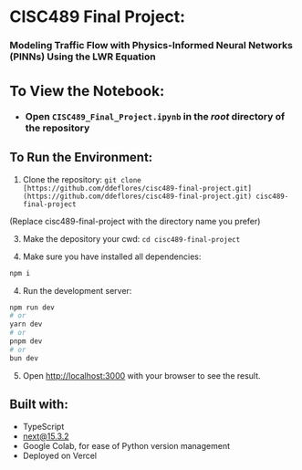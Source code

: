 # CISC489 Final Project: 
**<h3>Modeling Traffic Flow with Physics-Informed Neural Networks (PINNs) Using the LWR Equation<h3>**

## To View the Notebook:
- Open `CISC489_Final_Project.ipynb` in the *root* directory of the repository

## To Run the Environment:

1. Clone the repository:
`git clone [https://github.com/ddeflores/cisc489-final-project.git](https://github.com/ddeflores/cisc489-final-project.git) cisc489-final-project`

(Replace cisc489-final-project with the directory name you prefer)

3. Make the depository your cwd:
`cd cisc489-final-project`

4. Make sure you have installed all dependencies:
```bash
npm i
```

4. Run the development server:

```bash
npm run dev
# or
yarn dev
# or
pnpm dev
# or
bun dev
```

5. Open [http://localhost:3000](http://localhost:3000) with your browser to see the result.

## Built with:
- TypeScript
- next@15.3.2
- Google Colab, for ease of Python version management
- Deployed on Vercel
